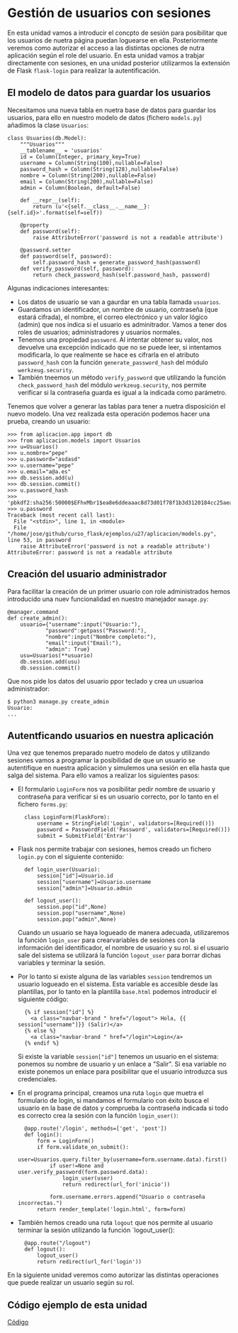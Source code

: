 # Gestión de usuarios con sesiones

En esta unidad vamos a introducir el concpto de sesión para posibilitar que los usuarios de nuetra página puedan loguearse en ella. Posteriormente veremos como autorizar el acceso a las distintas opciones de nutra aplicación según el role del usuario. En esta unidad vamos a trabjar directamente con sesiones, en una unidad posterior utilizarmos la extensión de Flask `flask-login` para realizar la autentificación.

## El modelo de datos para guardar los usuarios

Necesitamos una nueva tabla en nuetra base de datos para guardar los usuarios, para ello en nuestro modelo de datos (fichero `models.py`) añadimos la clase `Usuarios`:

	class Usuarios(db.Model):
		"""Usuarios"""
		__tablename__ = 'usuarios'
		id = Column(Integer, primary_key=True)
		username = Column(String(100),nullable=False)
		password_hash = Column(String(128),nullable=False)
		nombre = Column(String(200),nullable=False)
		email = Column(String(200),nullable=False)
		admin = Column(Boolean, default=False)
		
		def __repr__(self):
			return (u'<{self.__class__.__name__}: {self.id}>'.format(self=self))	

		@property
		def password(self):
			raise AttributeError('password is not a readable attribute')	

		@password.setter
		def password(self, password):
			self.password_hash = generate_password_hash(password)
		def verify_password(self, password):
			return check_password_hash(self.password_hash, password)

Algunas indicaciones interesantes:

* Los datos de usuario se van a gaurdar en una tabla llamada `usuarios`.
* Guardamos un identificador, un nombre de usuario, contraseña (que estará cifrada), el nombre, el correo electrónico y un valor lógico (admin) que nos indica si el usuario es adminitrador. Vamos a tener dos roles de usuarios; administradores y usuarios normales.
* Tenemos una propiedad `password`. Al intentar obtener su valor, nos devuelve una excepción indicado que no se puede leer, si intentamos modificarla, lo que realmente se hace es cifrarla en el atributo `password_hash` con la función `generate_password_hash` del módulo `werkzeug.security`.
* También tneemos un método `verify_password` que utilizando la función `check_password_hash` del módulo `werkzeug.security`, nos permite verificar si la contraseña guarda es igual a la indicada como parámetro.

Tenemos que volver a generar las tablas para tener a nuetra disposición el nuevo modelo. Una vez realizada esta operación podemos hacer una prueba, creando un usuario:

	>>> from aplicacion.app import db
	>>> from aplicacion.models import Usuarios
	>>> u=Usuarios()
	>>> u.nombre="pepe"
	>>> u.password="asdasd"
	>>> u.username="pepe"
	>>> u.email="a@a.es"
	>>> db.session.add(u)
	>>> db.session.commit()
	>>> u.password_hash
	>>> 'pbkdf2:sha256:50000$EFhxMbr1$ea8e6ddeaaac8d73d01f78f1b3d3120184cc25aea9491e632b4fc8c9ae2705cb'
	>>> u.password
	Traceback (most recent call last):
	  File "<stdin>", line 1, in <module>
	  File "/home/jose/github/curso_flask/ejemplos/u27/aplicacion/models.py", line 53, in password
	    raise AttributeError('password is not a readable attribute')
	AttributeError: password is not a readable attribute

## Creación del usuario administrador

Para facilitar la creación de un primer usuario con role administrados hemos introducido una nuev funcionalidad en nuestro manejador `manage.py`:

	@manager.command
	def create_admin():
	    usuario={"username":input("Usuario:"),
	            "password":getpass("Password:"),
	            "nombre":input("Nombre completo:"),
	            "email":input("Email:"),
	            "admin": True}
	    usu=Usuarios(**usuario)
	    db.session.add(usu)
	    db.session.commit()

Que nos pide los datos del usuario ppor teclado y crea un usuarioa administrador:

	$ python3 manage.py create_admin
	Usuario:
	...

## Autentficando usuarios en nuestra aplicación

Una vez que tenemos preparado nuetro modelo de datos y utilizando sesiones vamos a programar la posibilidad de que un usuario se autentifique en nuestra aplicación y simulemos una sesión en ella hasta que salga del sistema. Para ello vamos a realizar los siguientes pasos:

* El formulario `LoginForm` nos va posibilitar pedir nombre de usuario y contraseña para verificar si es un usuario correcto, por lo tanto en el fichero `forms.py`:

		class LoginForm(FlaskForm):
			username = StringField('Login', validators=[Required()])
			password = PasswordField('Password', validators=[Required()])
			submit = SubmitField('Entrar')

* Flask nos permite trabajar con sesiones, hemos creado un fichero `login.py` con el siguiente contenido:

		def login_user(Usuario):
			session["id"]=Usuario.id
			session["username"]=Usuario.username
			session["admin"]=Usuario.admin		

		def logout_user():
			session.pop("id",None)
			session.pop("username",None)
			session.pop("admin",None)

	Cuando un usuario se haya logueado de manera adecuada, utilizaremos la función `login_user` para crearvariables de sesiones con la información del identificador, el nombre de usuario y su rol. si el usuario sale del sistema se utilizará la función `logout_user` para borrar dichas variables y terminar la sesión.

* Por lo tanto si existe alguna de las variables `session` tendremos un usuario logueado en el sistema. Esta variable es accesible desde las plantillas, por lo tanto en la plantilla `base.html` podemos introducir el siguiente código:

		{% if session["id"] %}
          <a class="navbar-brand " href="/logout"> Hola, {{ session["username"]}} (Salir)</a>
        {% else %}
          <a class="navbar-brand " href="/login">Login</a>
        {% endif %}

    Si existe la variable `session["id"]` tenemos un usuario en el sistema: ponemos su nombre de usuario y un enlace a "Salir". Si esa variable no existe ponemos un enlace para posibilitar que el usuario introduzca sus credenciales.

* En el programa principal, creamos una ruta `login` que muetra el formulario de login, si mandamos el formulario con éxito busca el usuario en la base de datos y comprueba la contraseña indicada si todo es correcto crea la sesión con la función `login_user()`:

		@app.route('/login', methods=['get', 'post'])
		def login():
		    form = LoginForm()
		    if form.validate_on_submit():
		    	user=Usuarios.query.filter_by(username=form.username.data).first()
		    	if user!=None and user.verify_password(form.password.data):
		    		login_user(user)
		    		return redirect(url_for('inicio'))
		    	
		    	form.username.errors.append("Usuario o contraseña incorrectas.")
		    return render_template('login.html', form=form)

* También hemos creado una ruta `logout` que nos permite al usuario terminar la sesión utilizando la función `logout_user():

		@app.route("/logout")
		def logout():
			logout_user()
			return redirect(url_for('login'))

En la siguiente unidad veremos como autorizar las distintas operaciones que puede realizar un usuario según su rol.

## Código ejemplo de esta unidad

[Código](../../ejemplos/u27)